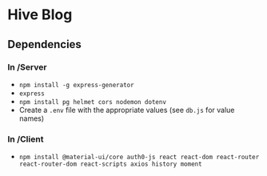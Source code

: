 # Hive Blog

## Dependencies

### In /Server
- ```npm install -g express-generator```
- ```express```
- ```npm install pg helmet cors nodemon dotenv```
- Create a ```.env``` file with the appropriate values (see ```db.js``` for value names)

### In /Client
- ```npm install @material-ui/core auth0-js react react-dom react-router react-router-dom react-scripts axios history moment```

